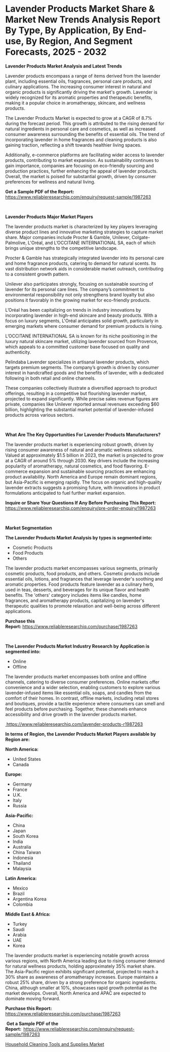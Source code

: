 <p><h1>Lavender Products Market Share & Market New Trends Analysis Report By Type, By Application, By End-use, By Region, And Segment Forecasts, 2025 - 2032</h1></p><p><strong>Lavender Products Market Analysis and Latest Trends</strong></p>
<p><p>Lavender products encompass a range of items derived from the lavender plant, including essential oils, fragrances, personal care products, and culinary applications. The increasing consumer interest in natural and organic products is significantly driving the market's growth. Lavender is widely recognized for its aromatic properties and therapeutic benefits, making it a popular choice in aromatherapy, skincare, and wellness products.</p><p>The Lavender Products Market is expected to grow at a CAGR of 8.7% during the forecast period. This growth is attributed to the rising demand for natural ingredients in personal care and cosmetics, as well as increased consumer awareness surrounding the benefits of essential oils. The trend of incorporating lavender in home fragrances and cleaning products is also gaining traction, reflecting a shift towards healthier living spaces.</p><p>Additionally, e-commerce platforms are facilitating wider access to lavender products, contributing to market expansion. As sustainability continues to gain importance, companies are focusing on eco-friendly sourcing and production practices, further enhancing the appeal of lavender products. Overall, the market is poised for substantial growth, driven by consumer preferences for wellness and natural living.</p></p>
<p><strong>Get a Sample PDF of the Report:&nbsp;</strong> <a href="https://www.reliableresearchiq.com/enquiry/request-sample/1987263?utm_campaign=2171&utm_medium=2&utm_source=Github&utm_content=ia&utm_term=08022025&utm_id=lavender-products">https://www.reliableresearchiq.com/enquiry/request-sample/1987263</a></p>
<p>&nbsp;</p>
<p><strong>Lavender Products Major Market Players</strong></p>
<p><p>The lavender products market is characterized by key players leveraging diverse product lines and innovative marketing strategies to capture market share. Major companies include Procter & Gamble, Unilever, Colgate-Palmolive, L'Oréal, and L’OCCITANE INTERNATIONAL SA, each of which brings unique strengths to the competitive landscape.</p><p>Procter & Gamble has strategically integrated lavender into its personal care and home fragrance products, catering to demand for natural scents. Its vast distribution network aids in considerable market outreach, contributing to a consistent growth pattern.</p><p>Unilever also participates strongly, focusing on sustainable sourcing of lavender for its personal care lines. The company’s commitment to environmental responsibility not only strengthens brand loyalty but also positions it favorably in the growing market for eco-friendly products.</p><p>L’Oréal has been capitalizing on trends in industry innovations by incorporating lavender in high-end skincare and beauty products. With a focus on luxury segments, L'Oréal anticipates solid growth, particularly in emerging markets where consumer demand for premium products is rising.</p><p>L’OCCITANE INTERNATIONAL SA is known for its niche positioning in the luxury natural skincare market, utilizing lavender sourced from Provence, which appeals to a committed customer base focused on quality and authenticity.</p><p>Pelindaba Lavender specializes in artisanal lavender products, which targets premium segments. The company’s growth is driven by consumer interest in handcrafted goods and the benefits of lavender, with a dedicated following in both retail and online channels.</p><p>These companies collectively illustrate a diversified approach to product offerings, resulting in a competitive but flourishing lavender market, projected to expand significantly. While precise sales revenue figures are private, companies like Unilever reported annual revenues exceeding $60 billion, highlighting the substantial market potential of lavender-infused products across various sectors.</p></p>
<p>&nbsp;</p>
<p><strong>What Are The Key Opportunities For Lavender Products Manufacturers?</strong></p>
<p><p>The lavender products market is experiencing robust growth, driven by rising consumer awareness of natural and aromatic wellness solutions. Valued at approximately $1.5 billion in 2023, the market is projected to grow at a CAGR of around 5% through 2030. Key drivers include the increasing popularity of aromatherapy, natural cosmetics, and food flavoring. E-commerce expansion and sustainable sourcing practices are enhancing product availability. North America and Europe remain dominant regions, but Asia-Pacific is emerging rapidly. The focus on organic and high-quality lavender extracts suggests a promising future, with innovations in product formulations anticipated to fuel further market expansion.</p></p>
<p><strong>Inquire or Share Your Questions If Any Before Purchasing This Report:</strong> <a href="https://www.reliableresearchiq.com/enquiry/pre-order-enquiry/1987263?utm_campaign=2171&utm_medium=2&utm_source=Github&utm_content=ia&utm_term=08022025&utm_id=lavender-products">https://www.reliableresearchiq.com/enquiry/pre-order-enquiry/1987263</a></p>
<p>&nbsp;</p>
<p><strong>Market Segmentation</strong></p>
<p><strong>The Lavender Products Market Analysis by types is segmented into:</strong></p>
<p><ul><li>Cosmetic Products</li><li>Food Products</li><li>Others</li></ul></p>
<p><p>The lavender products market encompasses various segments, primarily cosmetic products, food products, and others. Cosmetic products include essential oils, lotions, and fragrances that leverage lavender's soothing and aromatic properties. Food products feature lavender as a culinary herb, used in teas, desserts, and beverages for its unique flavor and health benefits. The 'others' category includes items like candles, home fragrances, and aromatherapy products, capitalizing on lavender's therapeutic qualities to promote relaxation and well-being across different applications.</p></p>
<p><strong>Purchase this Report:&nbsp;</strong><a href="https://www.reliableresearchiq.com/purchase/1987263?utm_campaign=2171&utm_medium=2&utm_source=Github&utm_content=ia&utm_term=08022025&utm_id=lavender-products">https://www.reliableresearchiq.com/purchase/1987263</a></p>
<p>&nbsp;</p>
<p><strong>The Lavender Products Market Industry Research by Application is segmented into:</strong></p>
<p><ul><li>Online</li><li>Offline</li></ul></p>
<p><p>The lavender products market encompasses both online and offline channels, catering to diverse consumer preferences. Online markets offer convenience and a wider selection, enabling customers to explore various lavender-infused items like essential oils, soaps, and candles from the comfort of their homes. In contrast, offline markets, including retail stores and boutiques, provide a tactile experience where consumers can smell and feel products before purchasing. Together, these channels enhance accessibility and drive growth in the lavender products market.</p></p>
<p><a href="https://www.reliableresearchiq.com/lavender-products-r1987263?utm_campaign=2171&utm_medium=2&utm_source=Github&utm_content=ia&utm_term=08022025&utm_id=lavender-products">&nbsp;https://www.reliableresearchiq.com/lavender-products-r1987263</a></p>
<p><strong>In terms of Region, the Lavender Products Market Players available by Region are:</strong></p>
<p>
    <p> <strong> North America: </strong>
        <ul>
            <li>United States</li>
            <li>Canada</li>
        </ul>
        </p> 
    <p> <strong> Europe: </strong>
        <ul>
            <li>Germany</li>
            <li>France</li>
            <li>U.K.</li>
            <li>Italy</li>
            <li>Russia</li>
        </ul>
        </p> 
    <p> <strong> Asia-Pacific: </strong>
        <ul>
            <li>China</li>
            <li>Japan</li>
            <li>South Korea</li>
            <li>India</li>
            <li>Australia</li>
            <li>China Taiwan</li>
            <li>Indonesia</li>
            <li>Thailand</li>
            <li>Malaysia</li>
        </ul>
        </p> 
    <p> <strong> Latin America: </strong>
        <ul>
            <li>Mexico</li>
            <li>Brazil</li>
            <li>Argentina Korea</li>
            <li>Colombia</li>
        </ul>
        </p> 
    <p> <strong> Middle East & Africa: </strong>
        <ul>
            <li>Turkey</li>
            <li>Saudi</li>
            <li>Arabia</li>
            <li>UAE</li>
            <li>Korea</li>
        </ul>
    </p>
    </p>
<p><p>The lavender products market is experiencing notable growth across various regions, with North America leading due to rising consumer demand for natural wellness products, holding approximately 35% market share. The Asia-Pacific region exhibits significant potential, projected to reach a 30% share as awareness of aromatherapy increases. Europe maintains a robust 25% share, driven by a strong preference for organic ingredients. China, although smaller at 10%, showcases rapid growth potential as the market develops. Overall, North America and APAC are expected to dominate moving forward.</p></p>
<p><strong>Purchase this Report: </strong><a href="https://www.reliableresearchiq.com/purchase/1987263?utm_campaign=2171&utm_medium=2&utm_source=Github&utm_content=ia&utm_term=08022025&utm_id=lavender-products">https://www.reliableresearchiq.com/purchase/1987263</a></p>
<p>&nbsp;<strong>Get a Sample PDF of the Report:&nbsp;&nbsp;</strong><a href="https://www.reliableresearchiq.com/enquiry/request-sample/1987263?utm_campaign=2171&utm_medium=2&utm_source=Github&utm_content=ia&utm_term=08022025&utm_id=lavender-products">https://www.reliableresearchiq.com/enquiry/request-sample/1987263</a></p>
<p><strong></strong></p>
<p><p><a href="https://github.com/JubayerMia832/Market-Research-Report-List-1/blob/main/household-cleaning-tools-and-supplies-market.md?utm_campaign=2171&utm_medium=2&utm_source=Github&utm_content=ia&utm_term=08022025&utm_id=lavender-products">Household Cleaning Tools and Supplies Market</a></p></p>